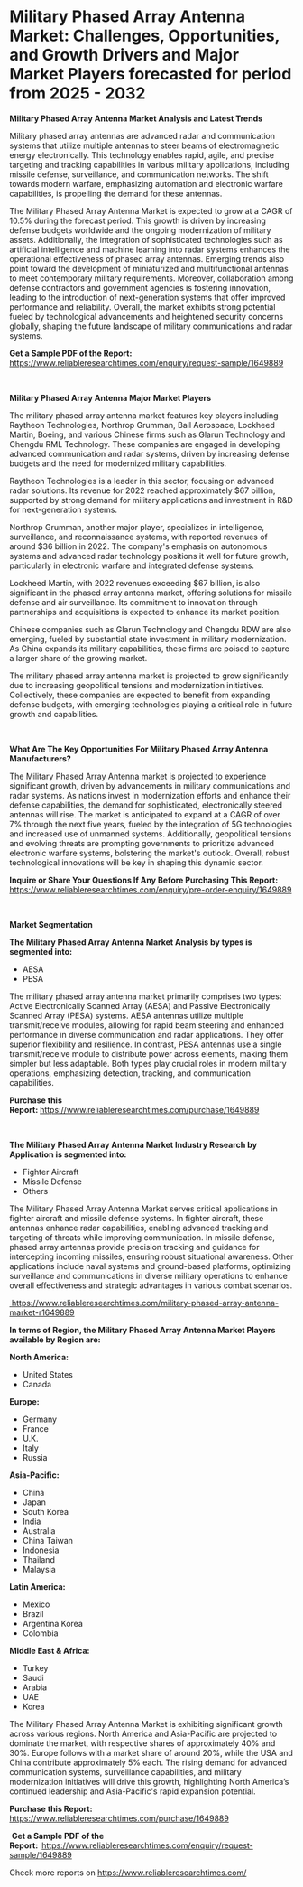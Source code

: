 <p><h1>Military Phased Array Antenna Market: Challenges, Opportunities, and Growth Drivers and Major Market Players forecasted for period from 2025 - 2032</h1></p><p><strong>Military Phased Array Antenna Market Analysis and Latest Trends</strong></p>
<p><p>Military phased array antennas are advanced radar and communication systems that utilize multiple antennas to steer beams of electromagnetic energy electronically. This technology enables rapid, agile, and precise targeting and tracking capabilities in various military applications, including missile defense, surveillance, and communication networks. The shift towards modern warfare, emphasizing automation and electronic warfare capabilities, is propelling the demand for these antennas.</p><p>The Military Phased Array Antenna Market is expected to grow at a CAGR of 10.5% during the forecast period. This growth is driven by increasing defense budgets worldwide and the ongoing modernization of military assets. Additionally, the integration of sophisticated technologies such as artificial intelligence and machine learning into radar systems enhances the operational effectiveness of phased array antennas. Emerging trends also point toward the development of miniaturized and multifunctional antennas to meet contemporary military requirements. Moreover, collaboration among defense contractors and government agencies is fostering innovation, leading to the introduction of next-generation systems that offer improved performance and reliability. Overall, the market exhibits strong potential fueled by technological advancements and heightened security concerns globally, shaping the future landscape of military communications and radar systems.</p></p>
<p><strong>Get a Sample PDF of the Report:&nbsp;</strong> <a href="https://www.reliableresearchtimes.com/enquiry/request-sample/1649889?utm_campaign=2009&utm_medium=2&utm_source=Github&utm_content=ia&utm_term=23032025&utm_id=military-phased-array-antenna">https://www.reliableresearchtimes.com/enquiry/request-sample/1649889</a></p>
<p>&nbsp;</p>
<p><strong>Military Phased Array Antenna Major Market Players</strong></p>
<p><p>The military phased array antenna market features key players including Raytheon Technologies, Northrop Grumman, Ball Aerospace, Lockheed Martin, Boeing, and various Chinese firms such as Glarun Technology and Chengdu RML Technology. These companies are engaged in developing advanced communication and radar systems, driven by increasing defense budgets and the need for modernized military capabilities.</p><p>Raytheon Technologies is a leader in this sector, focusing on advanced radar solutions. Its revenue for 2022 reached approximately $67 billion, supported by strong demand for military applications and investment in R&D for next-generation systems.</p><p>Northrop Grumman, another major player, specializes in intelligence, surveillance, and reconnaissance systems, with reported revenues of around $36 billion in 2022. The company's emphasis on autonomous systems and advanced radar technology positions it well for future growth, particularly in electronic warfare and integrated defense systems.</p><p>Lockheed Martin, with 2022 revenues exceeding $67 billion, is also significant in the phased array antenna market, offering solutions for missile defense and air surveillance. Its commitment to innovation through partnerships and acquisitions is expected to enhance its market position.</p><p>Chinese companies such as Glarun Technology and Chengdu RDW are also emerging, fueled by substantial state investment in military modernization. As China expands its military capabilities, these firms are poised to capture a larger share of the growing market.</p><p>The military phased array antenna market is projected to grow significantly due to increasing geopolitical tensions and modernization initiatives. Collectively, these companies are expected to benefit from expanding defense budgets, with emerging technologies playing a critical role in future growth and capabilities.</p></p>
<p>&nbsp;</p>
<p><strong>What Are The Key Opportunities For Military Phased Array Antenna Manufacturers?</strong></p>
<p><p>The Military Phased Array Antenna market is projected to experience significant growth, driven by advancements in military communications and radar systems. As nations invest in modernization efforts and enhance their defense capabilities, the demand for sophisticated, electronically steered antennas will rise. The market is anticipated to expand at a CAGR of over 7% through the next five years, fueled by the integration of 5G technologies and increased use of unmanned systems. Additionally, geopolitical tensions and evolving threats are prompting governments to prioritize advanced electronic warfare systems, bolstering the market's outlook. Overall, robust technological innovations will be key in shaping this dynamic sector.</p></p>
<p><strong>Inquire or Share Your Questions If Any Before Purchasing This Report:</strong> <a href="https://www.reliableresearchtimes.com/enquiry/pre-order-enquiry/1649889?utm_campaign=2009&utm_medium=2&utm_source=Github&utm_content=ia&utm_term=23032025&utm_id=military-phased-array-antenna">https://www.reliableresearchtimes.com/enquiry/pre-order-enquiry/1649889</a></p>
<p>&nbsp;</p>
<p><strong>Market Segmentation</strong></p>
<p><strong>The Military Phased Array Antenna Market Analysis by types is segmented into:</strong></p>
<p><ul><li>AESA</li><li>PESA</li></ul></p>
<p><p>The military phased array antenna market primarily comprises two types: Active Electronically Scanned Array (AESA) and Passive Electronically Scanned Array (PESA) systems. AESA antennas utilize multiple transmit/receive modules, allowing for rapid beam steering and enhanced performance in diverse communication and radar applications. They offer superior flexibility and resilience. In contrast, PESA antennas use a single transmit/receive module to distribute power across elements, making them simpler but less adaptable. Both types play crucial roles in modern military operations, emphasizing detection, tracking, and communication capabilities.</p></p>
<p><strong>Purchase this Report:&nbsp;</strong><a href="https://www.reliableresearchtimes.com/purchase/1649889?utm_campaign=2009&utm_medium=2&utm_source=Github&utm_content=ia&utm_term=23032025&utm_id=military-phased-array-antenna">https://www.reliableresearchtimes.com/purchase/1649889</a></p>
<p>&nbsp;</p>
<p><strong>The Military Phased Array Antenna Market Industry Research by Application is segmented into:</strong></p>
<p><ul><li>Fighter Aircraft</li><li>Missile Defense</li><li>Others</li></ul></p>
<p><p>The Military Phased Array Antenna Market serves critical applications in fighter aircraft and missile defense systems. In fighter aircraft, these antennas enhance radar capabilities, enabling advanced tracking and targeting of threats while improving communication. In missile defense, phased array antennas provide precision tracking and guidance for intercepting incoming missiles, ensuring robust situational awareness. Other applications include naval systems and ground-based platforms, optimizing surveillance and communications in diverse military operations to enhance overall effectiveness and strategic advantages in various combat scenarios.</p></p>
<p><a href="https://www.reliableresearchtimes.com/military-phased-array-antenna-market-r1649889?utm_campaign=2009&utm_medium=2&utm_source=Github&utm_content=ia&utm_term=23032025&utm_id=military-phased-array-antenna">&nbsp;https://www.reliableresearchtimes.com/military-phased-array-antenna-market-r1649889</a></p>
<p><strong>In terms of Region, the Military Phased Array Antenna Market Players available by Region are:</strong></p>
<p>
    <p> <strong> North America: </strong>
        <ul>
            <li>United States</li>
            <li>Canada</li>
        </ul>
        </p> 
    <p> <strong> Europe: </strong>
        <ul>
            <li>Germany</li>
            <li>France</li>
            <li>U.K.</li>
            <li>Italy</li>
            <li>Russia</li>
        </ul>
        </p> 
    <p> <strong> Asia-Pacific: </strong>
        <ul>
            <li>China</li>
            <li>Japan</li>
            <li>South Korea</li>
            <li>India</li>
            <li>Australia</li>
            <li>China Taiwan</li>
            <li>Indonesia</li>
            <li>Thailand</li>
            <li>Malaysia</li>
        </ul>
        </p> 
    <p> <strong> Latin America: </strong>
        <ul>
            <li>Mexico</li>
            <li>Brazil</li>
            <li>Argentina Korea</li>
            <li>Colombia</li>
        </ul>
        </p> 
    <p> <strong> Middle East & Africa: </strong>
        <ul>
            <li>Turkey</li>
            <li>Saudi</li>
            <li>Arabia</li>
            <li>UAE</li>
            <li>Korea</li>
        </ul>
    </p>
    </p>
<p><p>The Military Phased Array Antenna Market is exhibiting significant growth across various regions. North America and Asia-Pacific are projected to dominate the market, with respective shares of approximately 40% and 30%. Europe follows with a market share of around 20%, while the USA and China contribute approximately 5% each. The rising demand for advanced communication systems, surveillance capabilities, and military modernization initiatives will drive this growth, highlighting North America’s continued leadership and Asia-Pacific's rapid expansion potential.</p></p>
<p><strong>Purchase this Report: </strong><a href="https://www.reliableresearchtimes.com/purchase/1649889?utm_campaign=2009&utm_medium=2&utm_source=Github&utm_content=ia&utm_term=23032025&utm_id=military-phased-array-antenna">https://www.reliableresearchtimes.com/purchase/1649889</a></p>
<p>&nbsp;<strong>Get a Sample PDF of the Report:&nbsp;&nbsp;</strong><a href="https://www.reliableresearchtimes.com/enquiry/request-sample/1649889?utm_campaign=2009&utm_medium=2&utm_source=Github&utm_content=ia&utm_term=23032025&utm_id=military-phased-array-antenna">https://www.reliableresearchtimes.com/enquiry/request-sample/1649889</a></p>
<p><strong></strong></p>
<p>Check more reports on <a href="https://www.reliableresearchtimes.com/?utm_campaign=2009&utm_medium=2&utm_source=Github&utm_content=ia&utm_term=23032025&utm_id=military-phased-array-antenna">https://www.reliableresearchtimes.com/</a></p>